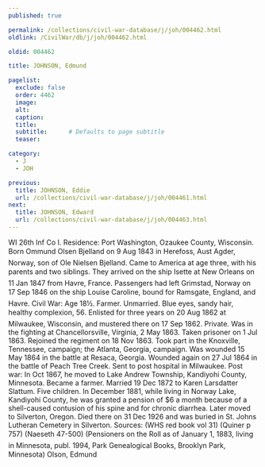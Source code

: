 ```yaml
---
published: true

permalink: /collections/civil-war-database/j/joh/004462.html
oldlink: /CivilWar/db/j/joh/004462.html

oldid: 004462

title: JOHNSON, Edmund

pagelist:
  exclude: false
  order: 4462
  image: 
  alt:
  caption:
  title:
  subtitle:      # Defaults to page subtitle
  teaser:

category: 
  - J 
  - JOH

previous:
  title: JOHNSON, Eddie
  url: /collections/civil-war-database/j/joh/004461.html  
next:
  title: JOHNSON, Edward
  url: /collections/civil-war-database/j/joh/004463.html   
---
```

WI 26th Inf Co I. Residence: Port Washington, Ozaukee County, Wisconsin. Born &#147;Ommund Olsen Bjelland&#148; on 9 Aug 1843 in Herefoss, Aust Agder, Norway, son of Ole Nielsen Bjelland. Came to America at age three, with his parents and two siblings. They arrived on the ship &#147;Isette&#148; at New Orleans on 11 Jan 1847 from Havre, France. Passengers had left Grimstad, Norway on 17 Sep 1846 on the ship &#147;Louise Caroline&#148;, bound for Ramsgate, England, and Havre. Civil War: Age 18&frac12;. Farmer. Unmarried. Blue eyes, sandy hair, healthy complexion, 5&#146;6&#148;. Enlisted for three years on 20 Aug 1862 at Milwaukee, Wisconsin, and mustered there on 17 Sep 1862. Private. Was in the fighting at Chancellorsville, Virginia, 2 May 1863. Taken prisoner on 1 Jul 1863. Rejoined the regiment on 18 Nov 1863. Took part in the Knoxville, Tennessee, campaign; the Atlanta, Georgia, campaign. Was wounded 15 May 1864 in the battle at Resaca, Georgia. Wounded again on 27 Jul 1864 in the battle of Peach Tree Creek. Sent to post hospital in Milwaukee. Post war: In Oct 1867, he moved to Lake Andrew Township, Kandiyohi County, Minnesota. Became a farmer. Married 19 Dec 1872 to Karen Larsdatter Slattum. Five children. In December 1881, while living in Norway Lake, Kandiyohi County, he was granted a pension of $6 a month because of a shell-caused contusion of his spine and for chronic diarrhea. Later moved to Silverton, Oregon. Died there on 31 Dec 1926 and was buried in St. Johns Lutheran Cemetery in Silverton. Sources: (WHS red book vol 31) (Quiner p 757) (Naeseth &#146;47-500) (Pensioners on the Roll as of January 1, 1883, living in Minnesota, publ. 1994, Park Genealogical Books, Brooklyn Park, Minnesota) &#147;Olson, Edmund&#148;